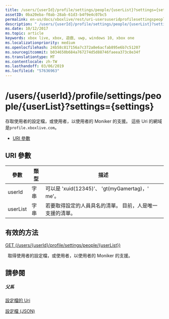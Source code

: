 ```yaml
---
title: /users/{userId}/profile/settings/people/{userList}?settings={settings}
assetID: 0ba20eba-f0ab-28ab-61d3-b4f9e4c07bc5
permalink: en-us/docs/xboxlive/rest/uri-usersuseridprofilesettingspeopleuserlist.html
description: " /users/{userId}/profile/settings/people/{userList}?settings={settings}"
ms.date: 10/12/2017
ms.topic: article
keywords: xbox live, xbox, 遊戲, uwp, windows 10, xbox one
ms.localizationpriority: medium
ms.openlocfilehash: 24b58c817156a7c372a8e6acfab895e6b7c51207
ms.sourcegitcommit: b034650b684a767274d5d88746faeea373c8e34f
ms.translationtype: MT
ms.contentlocale: zh-TW
ms.lasthandoff: 03/06/2019
ms.locfileid: "57636963"
---
```

# <a name="usersuseridprofilesettingspeopleuserlistsettingssettings"></a>/users/{userId}/profile/settings/people/{userList}?settings={settings}
存取使用者的設定檔，或使用者，以使用者的 Moniker 的支援。 這些 Uri 的網域是`profile.xboxlive.com`。
 
  * [URI 參數](#ID4EV)
 
<a id="ID4EV"></a>

 
## <a name="uri-parameters"></a>URI 參數
 
| 參數| 類型| 描述| 
| --- | --- | --- | 
| userId| 字串| 可以是 'xuid(12345)'、 'gt(myGamertag)，' me'。| 
| userList| 字串| 若要取得設定的人員具名的清單。 目前，人是唯一支援的清單。| 
  
<a id="ID4E1B"></a>

 
## <a name="valid-methods"></a>有效的方法

[GET (/users/{userId}/profile/settings/people/{userList})](uri-usersuseridprofilesettingspeopleuserlistget.md)

&nbsp;&nbsp;取得使用者的設定檔，或使用者，以使用者的 Moniker 的支援。
 
<a id="ID4EEC"></a>

 
## <a name="see-also"></a>請參閱
 
<a id="ID4EGC"></a>

 
##### <a name="parent"></a>父系 

[設定檔的 Uri](atoc-reference-profiles.md)

 [設定檔 (JSON)](../../json/json-profile.md)

   